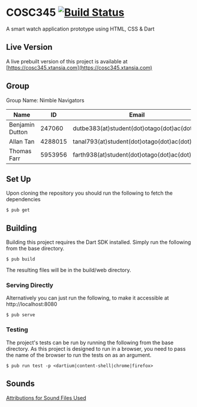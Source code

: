 COSC345 [![Build Status](https://travis-ci.org/NimbleNavigatorsCOSC/COSC345.svg?branch=master)](https://travis-ci.org/NimbleNavigatorsCOSC/COSC345)
========================
A smart watch application prototype using HTML, CSS &amp; Dart

Live Version
------------
A live prebuilt version of this project is available at [https://cosc345.xtansia.com](https://cosc345.xtansia.com)

Group
-----
Group Name: Nimble Navigators

| Name            | ID      | Email                                       | GitHub                                                  |
| --------------- | ------- | ------------------------------------------- | ------------------------------------------------------- |
| Benjamin Dutton | 247060  | dutbe383(at)student(dot)otago(dot)ac(dot)nz | [NimbleNavigators](https://github.com/NimbleNavigators) |
| Allan Tan       | 4288015 | tanal793(at)student(dot)otago(dot)ac(dot)nz | [Arluna](https://github.com/Arluna)                     |
| Thomas Farr     | 5953956 | farth938(at)student(dot)otago(dot)ac(dot)nz | [Xtansia](https://github.com/Xtansia)                   |

Set Up
------
Upon cloning the repository you should run the following to fetch the dependencies

    $ pub get

Building
--------
Building this project requires the Dart SDK installed.
Simply run the following from the base directory.

    $ pub build

The resulting files will be in the build/web directory.

### Serving Directly
Alternatively you can just run the following, to make it accessible at http://localhost:8080

    $ pub serve

### Testing
The project's tests can be run by running the following from the base directory.
As this project is designed to run in a browser, you need to pass the name of the browser 
to run the tests on as an argument.

    $ pub run test -p <dartium|content-shell|chrome|firefox>

Sounds
------
[Attributions for Sound Files Used](web/assets/sound/ATTRIBUTION.md)